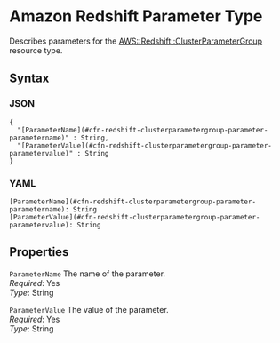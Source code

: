 # Amazon Redshift Parameter Type<a name="aws-property-redshift-clusterparametergroup-parameter"></a>

Describes parameters for the [AWS::Redshift::ClusterParameterGroup](aws-resource-redshift-clusterparametergroup.md) resource type\.

## Syntax<a name="w4ab1c21c10d174c20c15b5"></a>

### JSON<a name="aws-properties-redshift-clusterparametergroup-parameter-syntax.json"></a>

```
{
  "[ParameterName](#cfn-redshift-clusterparametergroup-parameter-parametername)" : String,
  "[ParameterValue](#cfn-redshift-clusterparametergroup-parameter-parametervalue)" : String
}
```

### YAML<a name="aws-properties-redshift-clusterparametergroup-parameter-syntax.yaml"></a>

```
[ParameterName](#cfn-redshift-clusterparametergroup-parameter-parametername): String
[ParameterValue](#cfn-redshift-clusterparametergroup-parameter-parametervalue): String
```

## Properties<a name="w4ab1c21c10d174c20c15b7"></a>

`ParameterName`  <a name="cfn-redshift-clusterparametergroup-parameter-parametername"></a>
The name of the parameter\.  
*Required*: Yes  
*Type*: String

`ParameterValue`  <a name="cfn-redshift-clusterparametergroup-parameter-parametervalue"></a>
The value of the parameter\.  
*Required*: Yes  
*Type*: String